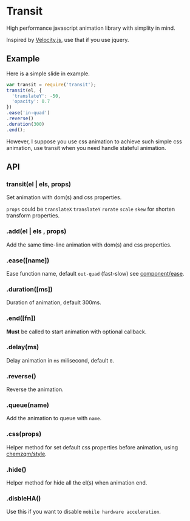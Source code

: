 # Transit

High performance javascript animation library with simplity in mind.

Inspired by [Velocity.js](http://julian.com/research/velocity/), use that if you use jquery.

## Example

Here is a simple slide in example.

``` js
var transit = require('transit');
transit(el, {
  'translateY': -50,
  'opacity': 0.7
})
.ease('in-quad')
.reverse()
.duration(300)
.end();
```

However, I suppose you use css animation to achieve such simple css animation, use transit when you need handle stateful animation.

## API

### transit(el | els, props)

Set animation with dom(s) and css properties.

`props` could be `translateX` `translateY` `rorate` `scale` `skew` for shorten transform properties.

### .add(el | els , props)

Add the same time-line animation with dom(s) and css properties.

### .ease([name])

Ease function name, default `out-quad` (fast-slow) see [component/ease](https://github.com/component/ease).

### .duration([ms])

Duration of animation, default 300ms.

### .end([fn])

**Must** be called to start animation with optional callback.

### .delay(ms)

Delay animation in `ms` milisecond, default `0`.

### .reverse()

Reverse the animation.

### .queue(name)

Add the animation to queue with `name`.

### .css(props)

Helper method for set default css properties before animation, using [chemzqm/style](https://github.com/chemzqm/style).

### .hide()

Helper method for hide all the el(s) when animation end.

### .disbleHA()

Use this if you want to disable `mobile hardware acceleration`.
